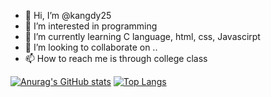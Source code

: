 - 👋 Hi, I’m @kangdy25
- 👀 I’m interested in programming
- 🌱 I’m currently learning C language, html, css, Javascirpt
- 💞️ I’m looking to collaborate on ..
- 📫 How to reach me is through college class

<!---
kangdy25/kangdy25 is a ✨ special ✨ repository because its `README.md` (this file) appears on your GitHub profile.
You can click the Preview link to take a look at your changes.
--->

[![Anurag's GitHub stats](https://github-readme-stats.vercel.app/api?username=kangdy25&theme=radical)](https://github.com/anuraghazra/github-readme-stats)
[![Top Langs](https://github-readme-stats.vercel.app/api/top-langs/?username=kangdy25&theme=tokyonight)](https://github.com/anuraghazra/github-readme-stats)
